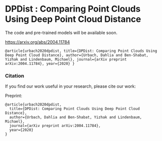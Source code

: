 # DPDist : Comparing Point Clouds Using Deep Point Cloud Distance
The code and pre-trained models will be available soon.

https://arxiv.org/abs/2004.11784

`@article{urbach2020dpdist,
  title={DPDist: Comparing Point Clouds Using Deep Point Cloud Distance},
  author={Urbach, Dahlia and Ben-Shabat, Yizhak and Lindenbaum, Michael},
  journal={arXiv preprint arXiv:2004.11784},
  year={2020}
}`


### Citation
If you find our work useful in your research, please cite our work:

Preprint: 

    @article{urbach2020dpdist,
      title={DPDist: Comparing Point Clouds Using Deep Point Cloud Distance},
      author={Urbach, Dahlia and Ben-Shabat, Yizhak and Lindenbaum, Michael},
      journal={arXiv preprint arXiv:2004.11784},
      year={2020}
    }

